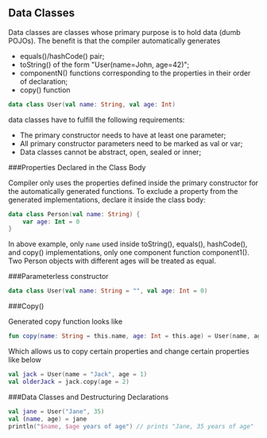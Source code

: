 ## Data Classes

Data classes are classes whose primary purpose is to hold data (dumb POJOs). The benefit is that the compiler automatically generates

* equals()/hashCode() pair;
* toString() of the form "User(name=John, age=42)";
* componentN() functions corresponding to the properties in their order of declaration;
* copy() function


```kotlin 
data class User(val name: String, val age: Int)
```

data classes have to fulfill the following requirements:

* The primary constructor needs to have at least one parameter;
* All primary constructor parameters need to be marked as val or var;
* Data classes cannot be abstract, open, sealed or inner;

###Properties Declared in the Class Body

 Compiler only uses the properties defined inside the primary constructor for the automatically generated functions. To exclude a property from the generated implementations, declare it inside the class body:

```kotlin 
data class Person(val name: String) {
    var age: Int = 0
}
```

In above example, only `name`  used inside toString(), equals(), hashCode(), and copy() implementations, only one component function component1().  Two Person objects with different ages will be treated as equal.

###Parameterless constructor
```kotlin
data class User(val name: String = "", val age: Int = 0)
```
###Copy()

Generated copy function looks like
```kotlin
fun copy(name: String = this.name, age: Int = this.age) = User(name, age)
```
Which allows us to copy certain properties and change certain properties like below

```kotlin
val jack = User(name = "Jack", age = 1)
val olderJack = jack.copy(age = 2)
```
###Data Classes and Destructuring Declarations
```kotlin
val jane = User("Jane", 35) 
val (name, age) = jane
println("$name, $age years of age") // prints "Jane, 35 years of age"
```
